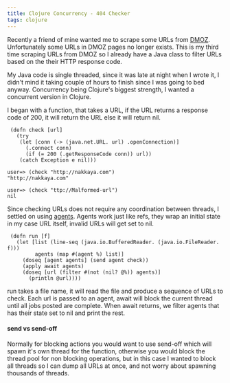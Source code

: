 ```yaml
---
title: Clojure Concurrency - 404 Checker
tags: clojure
---
```


Recently a friend of mine wanted me to scrape some URLs from
[DMOZ](http://www.dmoz.org/). Unfortunately some URLs in DMOZ pages
no longer exists. This is my third time scraping URLs from DMOZ so
I already have a Java class to filter URLs based on the their HTTP
response code.

My Java code is single threaded, since it was late at night when I wrote
it, I didn't mind it taking couple of hours to finish since I was going
to bed anyway. Concurrency being Clojure's biggest strength, I wanted a
concurrent version in Clojure.

I began with a function, that takes a URL,
if the URL returns a response code of 200, it will return the URL else
it will return nil.

     (defn check [url]
       (try
        (let [conn (-> (java.net.URL. url) .openConnection)]
          (.connect conn)
          (if (= 200 (.getResponseCode conn)) url))
        (catch Exception e nil)))

    user=> (check "http://nakkaya.com")
    "http://nakkaya.com"

    user=> (check "ttp://Malformed-url")
    nil

Since checking URLs does not require any coordination between threads, I
settled on using [agents](http://clojure.org/agents). Agents work just
like refs, they wrap an initial state in my case URL itself, invalid
URLs will get set to nil.

     (defn run [f]
       (let [list (line-seq (java.io.BufferedReader. (java.io.FileReader. f)))
             agents (map #(agent %) list)] 
         (doseq [agent agents] (send agent check))
         (apply await agents)
         (doseq [url (filter #(not (nil? @%)) agents)] 
           (println @url))))

run takes a file name, it will read the file and produce a sequence of
URLs to check. Each url is passed to an agent, await
will block the current thread until all jobs posted are complete. When
await returns, we filter agents that has their state set to nil and
print the rest.

#### send vs send-off

Normally for blocking actions you would want to use send-off which will
spawn it's own thread for the function, otherwise you would block the
thread pool for non blocking operations, but in this case I wanted to
block all threads so I can dump all URLs at once, and not worry about
spawning thousands of threads.


